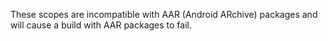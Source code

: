These scopes are incompatible with AAR
         (Android ARchive) packages and will cause a build with AAR packages to fail.
